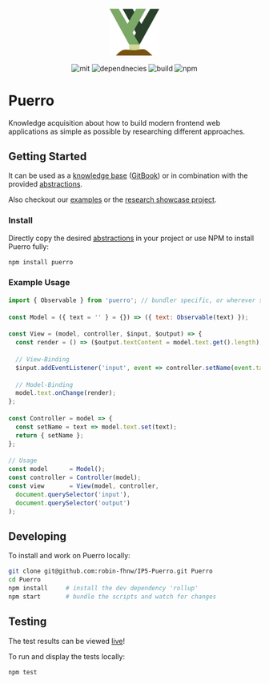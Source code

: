 <p align='center'>
  <img src='assets/img/puerro.png' width='100'>
</p>
<p align='center'>
  <img alt='mit' src='https://img.shields.io/badge/License-MIT-blue.svg'>
  <img alt='dependnecies' src='https://david-dm.org/robin-fhnw/IP5-Puerro.svg'>
  <img alt='build' src='https://travis-ci.org/robin-fhnw/IP5-Puerro.svg?branch=master'>
  <img alt='npm' src='https://img.shields.io/npm/dt/puerro.svg'>
</p>

# Puerro

Knowledge acquisition about how to build modern frontend web applications as simple as possible by researching different approaches.

## Getting Started

It can be used as a [knowledge base](docs) ([GitBook](https://robin-christen.gitbook.io/puerro/)) or in combination with the provided [abstractions](src).

Also checkout our [examples](examples) or the [research showcase project](huerto).

### Install

Directly copy the desired [abstractions](src) in your project or use NPM to install Puerro fully:

```bash
npm install puerro
```

### Example Usage

```js
import { Observable } from 'puerro'; // bundler specific, or wherever source is located

const Model = ({ text = '' } = {}) => ({ text: Observable(text) });

const View = (model, controller, $input, $output) => {
  const render = () => ($output.textContent = model.text.get().length);

  // View-Binding
  $input.addEventListener('input', event => controller.setName(event.target.value));

  // Model-Binding
  model.text.onChange(render);
};

const Controller = model => {
  const setName = text => model.text.set(text);
  return { setName };
};

// Usage
const model      = Model();
const controller = Controller(model);
const view       = View(model, controller,
  document.querySelector('input'),
  document.querySelector('output')
);
```

## Developing

To install and work on Puerro locally:

```bash
git clone git@github.com:robin-fhnw/IP5-Puerro.git Puerro
cd Puerro
npm install     # install the dev dependency 'rollup'
npm start       # bundle the scripts and watch for changes
```

## Testing

The test results can be viewed [live](https://robin-fhnw.github.io/IP5-Puerro/test/AllTests.html)!

To run and display the tests locally:
```bash
npm test
```


